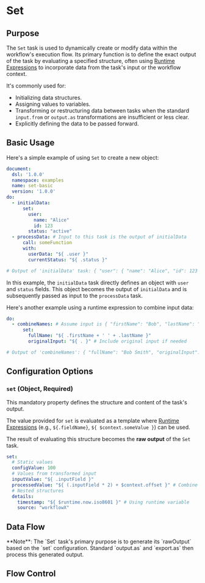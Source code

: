 # Set

## Purpose

The `Set` task is used to dynamically create or modify data within the workflow's execution flow. Its primary function
is to define the exact output of the task by evaluating a specified structure, often
using [Runtime Expressions](dsl-runtime-expressions.md) to incorporate data from the task's input or the workflow
context.

It's commonly used for:

* Initializing data structures.
* Assigning values to variables.
* Transforming or restructuring data between tasks when the standard `input.from` or `output.as` transformations are
  insufficient or less clear.
* Explicitly defining the data to be passed forward.

## Basic Usage

Here's a simple example of using `Set` to create a new object:

```yaml
document:
  dsl: '1.0.0'
  namespace: examples
  name: set-basic
  version: '1.0.0'
do:
  - initialData:
      set:
        user:
          name: "Alice"
          id: 123
        status: "active"
  - processData: # Input to this task is the output of initialData
      call: someFunction
      with:
        userData: "${ .user }"
        currentStatus: "${ .status }"

# Output of 'initialData' task: { "user": { "name": "Alice", "id": 123 }, "status": "active" }
```

In this example, the `initialData` task directly defines an object with `user` and `status` fields.
This object becomes the output of `initialData` and is subsequently passed as input to the `processData` task.

Here's another example using a runtime expression to combine input data:

```yaml
do:
  - combineNames: # Assume input is { "firstName": "Bob", "lastName": "Smith" }
      set:
        fullName: "${ .firstName + ' ' + .lastName }"
        originalInput: "${ . }" # Include original input if needed

# Output of 'combineNames': { "fullName": "Bob Smith", "originalInput": { "firstName": "Bob", "lastName": "Smith" } }
```

## Configuration Options

### `set` (Object, Required)

This mandatory property defines the structure and content of the task's output.

The value provided for `set` is evaluated as a template where [Runtime Expressions](dsl-runtime-expressions.md) (e.g.,
`${.fieldName}`, `${ $context.someValue }`) can be used.

The result of evaluating this structure becomes the **raw output** of the `Set` task.

```yaml
set:
  # Static values
  configValue: 100
  # Values from transformed input
  inputValue: "${ .inputField }"
  processedValue: "${ (.inputField * 2) + $context.offset }" # Combine input and context
  # Nested structures
  details:
    timestamp: "${ $runtime.now.iso8601 }" # Using runtime variable
    source: "workflowX"
```

## Data Flow

<include from="_common-task-data-flow.md" element-id="common-data-flow"/>
**Note**: The `Set` task's primary purpose is to generate its `rawOutput` based on the `set` configuration. Standard `output.as` and `export.as` then process this generated output.

## Flow Control

<include from="_common-task-flow_control.md" element-id="common-flow-control"/>
